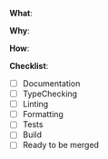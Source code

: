 <!--
Thanks for your interest in the project. I appreciate bugs filed and PRs submitted!
-->

<!-- What changes are being made? (What feature/bug is being fixed here?) -->

**What**:

<!-- Why are these changes necessary? -->

**Why**:

<!-- How were these changes implemented? -->

**How**:

**Checklist**:

<!-- add "N/A" to the end of each line that's irrelevant to your changes to check an item, place an "x" in the box like so: "- [x] Documentation" -->

- [ ] Documentation
- [ ] TypeChecking
- [ ] Linting
- [ ] Formatting
- [ ] Tests
- [ ] Build
- [ ] Ready to be merged <!-- In your opinion, is this ready to be merged as soon as it's reviewed? -->

<!-- feel free to add additional comments. -->
